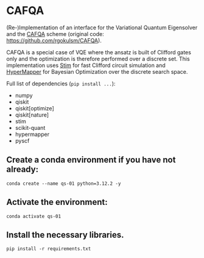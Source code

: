 # CAFQA

(Re-)Implementation of an interface for the Variational Quantum Eigensolver and the [CAFQA](https://dl.acm.org/doi/abs/10.1145/3567955.3567958) scheme (original code: https://github.com/rgokulsm/CAFQA).

CAFQA is a special case of VQE where the ansatz is built of Clifford gates only and the optimization is therefore performed over a discrete set. This implementation uses [Stim](https://github.com/quantumlib/Stim) for fast Clifford circuit simulation and [HyperMapper](https://github.com/luinardi/hypermapper) for Bayesian Optimization over the discrete search space.

Full list of dependencies (`pip install ...`):
- numpy
- qiskit
- qiskit[optimize]
- qiskit[nature]
- stim
- scikit-quant
- hypermapper
- pyscf

## Create a conda environment if you have not already:

```
conda create --name qs-01 python=3.12.2 -y
```

## Activate the environment:

```
conda activate qs-01
```

## Install the necessary libraries.

```
pip install -r requirements.txt
```
